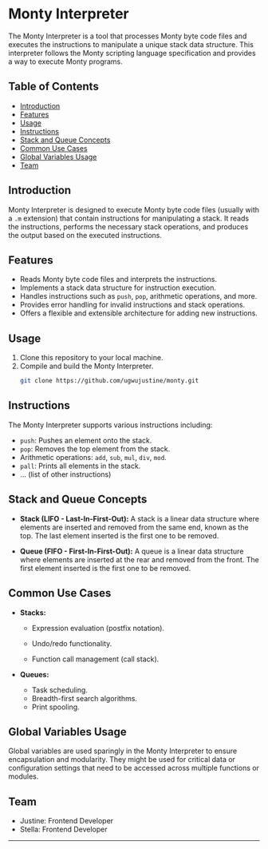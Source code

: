 # Monty Interpreter

The Monty Interpreter is a tool that processes Monty byte code files and executes the instructions to manipulate a unique stack data structure. This interpreter follows the Monty scripting language specification and provides a way to execute Monty programs.

## Table of Contents

- [Introduction](#introduction)
- [Features](#features)
- [Usage](#usage)
- [Instructions](#instructions)
- [Stack and Queue Concepts](#stack-and-queue-concepts)
- [Common Use Cases](#common-use-cases)
- [Global Variables Usage](#global-variables-usage)
- [Team](#team)

## Introduction

Monty Interpreter is designed to execute Monty byte code files (usually with a `.m` extension) that contain instructions for manipulating a stack. It reads the instructions, performs the necessary stack operations, and produces the output based on the executed instructions.

## Features

- Reads Monty byte code files and interprets the instructions.
- Implements a stack data structure for instruction execution.
- Handles instructions such as `push`, `pop`, arithmetic operations, and more.
- Provides error handling for invalid instructions and stack operations.
- Offers a flexible and extensible architecture for adding new instructions.

## Usage

1. Clone this repository to your local machine.
2. Compile and build the Monty Interpreter.
   ```sh
   git clone https://github.com/ugwujustine/monty.git
   ```

## Instructions

The Monty Interpreter supports various instructions including:
- `push`: Pushes an element onto the stack.
- `pop`: Removes the top element from the stack.
- Arithmetic operations: `add`, `sub`, `mul`, `div`, `mod`.
- `pall`: Prints all elements in the stack.
- ... (list of other instructions)

## Stack and Queue Concepts

- **Stack (LIFO - Last-In-First-Out):** A stack is a linear data structure where elements are inserted and removed from the same end, known as the top. The last element inserted is the first one to be removed.

- **Queue (FIFO - First-In-First-Out):** A queue is a linear data structure where elements are inserted at the rear and removed from the front. The first element inserted is the first one to be removed.

## Common Use Cases

- **Stacks:**
  - Expression evaluation (postfix notation).
  - Undo/redo functionality.

  - Function call management (call stack).

- **Queues:**
  - Task scheduling.
  - Breadth-first search algorithms.
  - Print spooling.

## Global Variables Usage

Global variables are used sparingly in the Monty Interpreter to ensure encapsulation and modularity. They might be used for critical data or configuration settings that need to be accessed across multiple functions or modules.

## Team

- Justine: Frontend Developer
- Stella: Frontend Developer

---

